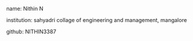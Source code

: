 name: Nithin N

institution: sahyadri collage of engineering and management, mangalore

github: NITHIN3387
